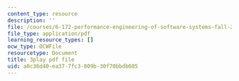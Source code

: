 ```yaml
---
content_type: resource
description: ''
file: /courses/6-172-performance-engineering-of-software-systems-fall-2018/a0c36d40ea377fc3809b30f70bbdb685_H-1-X9bkop8.pdf
file_type: application/pdf
learning_resource_types: []
ocw_type: OCWFile
resourcetype: Document
title: 3play pdf file
uid: a0c36d40-ea37-7fc3-809b-30f70bbdb685
---
```

